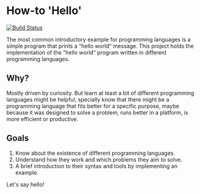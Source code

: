 # How-to 'Hello'

[![Build Status](https://travis-ci.com/julianolf/how-to-hello.svg?branch=master)](https://travis-ci.com/julianolf/how-to-hello)

The most common introductory example for programming languages is a simple program that prints a "hello world" message. This project holds the implementation of the "hello world" program written in different programming languages.

## Why?

Mostly driven by curiosity. But learn at least a bit of different programming languages might be helpful, specially know that there might be a programming language that fits better for a specific purpose, maybe because it was designed to solve a problem, runs better in a platform, is more efficient or productive.

## Goals

 1. Know about the existence of different programming languages.
 2. Understand how they work and which problems they aim to solve.
 3. A brief introduction to their syntax and tools by implementing an example.

Let's say hello!
